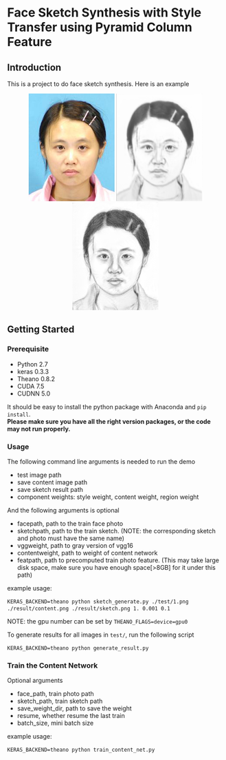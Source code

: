 # Face Sketch Synthesis with Style Transfer using Pyramid Column Feature

## Introduction

This is a project to do face sketch synthesis. Here is an example
<p align="center">
  <img src="./test/1.png">
  <img src="./result/content.png">
  <img src="./result/sketch.png">
</p>

## Getting Started

### Prerequisite
- Python 2.7
- keras 0.3.3
- Theano 0.8.2
- CUDA 7.5      
- CUDNN 5.0

It should be easy to install the python package with Anaconda and `pip install`.  
**Please make sure you have all the right version packages, or the code may not run properly.**

### Usage

The following command line arguments is needed to run the demo
- test image path
- save content image path
- save sketch result path
- component weights: style weight, content weight, region weight

And the following arguments is optional

- facepath, path to the train face photo
- sketchpath, path to the train sketch. (NOTE: the corresponding sketch and photo must have the same name)
- vggweight, path to gray version of vgg16
- contentweight, path to weight of content network
- featpath, path to precomputed train photo feature. (This may take large disk space, make sure you have enough space[>8GB] for it under this path)

example usage:
```
KERAS_BACKEND=theano python sketch_generate.py ./test/1.png ./result/content.png ./result/sketch.png 1. 0.001 0.1 
```

NOTE: the gpu number can be set by `THEANO_FLAGS=device=gpu0`

To generate results for all images in `test/`, run the following script
```
KERAS_BACKEND=theano python generate_result.py
```

### Train the Content Network

Optional arguments
- face_path, train photo path
- sketch_path, train sketch path
- save_weight_dir, path to save the weight
- resume, whether resume the last train
- batch_size, mini batch size

example usage:
```
KERAS_BACKEND=theano python train_content_net.py
```
